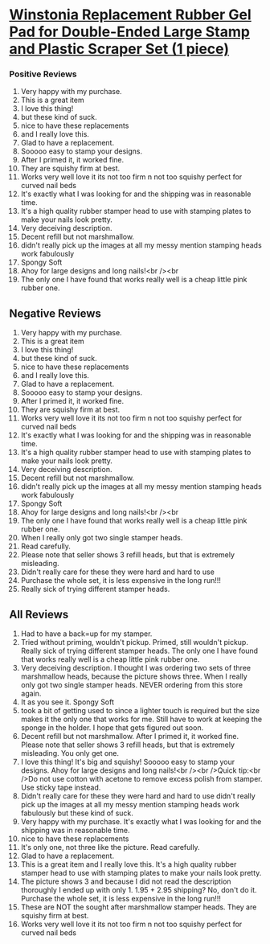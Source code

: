 # [Winstonia Replacement Rubber Gel Pad for Double-Ended Large Stamp and Plastic Scraper Set (1 piece)](https://products.checkmycream.com/products/Winstonia-Replacement-Rubber-Gel-Pad-for-Double-Ended-Large-Stamp-and-Plastic-Scraper-Set-(1-piece).html)

### Positive Reviews

<ol>
      <li>Very happy with my purchase.</li>
      <li>This is a great item</li>
      <li>I love this thing!</li>
      <li>but these kind of suck.</li>
      <li>nice to have these replacements</li>
      <li>and I really love this.</li>
      <li>Glad to have a replacement.</li>
      <li>Sooooo easy to stamp your designs.</li>
      <li>After I primed it, it worked fine.  </li>
      <li>They are squishy firm at best.</li>
      <li>Works very well love it its not too firm n not too squishy perfect for curved nail beds</li>
      <li>It&#x27;s exactly what I was looking for and the shipping was in reasonable time.</li>
      <li>It&#x27;s a high quality rubber stamper head to use with stamping plates to make your nails look pretty.</li>
      <li>Very deceiving description.</li>
      <li>Decent refill but not marshmallow.  </li>
      <li>didn&#x27;t really pick up the images at all my messy mention stamping heads work fabulously</li>
      <li>Spongy Soft</li>
      <li>Ahoy for large designs and long nails!&lt;br /&gt;&lt;br</li>
      <li>The only one I have found that works really well is a cheap little pink rubber one.</li>
</ol>


<h2>Negative Reviews</h2>
<ol>
<li> Very happy with my purchase.</li>
<li> This is a great item</li>
<li> I love this thing!</li>
<li> but these kind of suck.</li>
<li> nice to have these replacements</li>
<li> and I really love this.</li>
<li> Glad to have a replacement.</li>
<li> Sooooo easy to stamp your designs.</li>
<li> After I primed it, it worked fine.  </li>
<li> They are squishy firm at best.</li>
<li> Works very well love it its not too firm n not too squishy perfect for curved nail beds</li>
<li> It&#x27;s exactly what I was looking for and the shipping was in reasonable time.</li>
<li> It&#x27;s a high quality rubber stamper head to use with stamping plates to make your nails look pretty.</li>
<li> Very deceiving description.</li>
<li> Decent refill but not marshmallow.  </li>
<li> didn&#x27;t really pick up the images at all my messy mention stamping heads work fabulously</li>
<li> Spongy Soft</li>
<li> Ahoy for large designs and long nails!&lt;br /&gt;&lt;br</li>
<li> The only one I have found that works really well is a cheap little pink rubber one.</li>
<li> When I really only got two single stamper heads.</li>
<li> Read carefully.</li>
<li> Please note that seller shows 3 refill heads, but that is extremely misleading.  </li>
<li> Didn&#x27;t really care for these they were hard and hard to use</li>
<li> Purchase the whole set, it is less expensive in the long run!!!</li>
<li> Really sick of trying different stamper heads.</li>
</ol>

<h2>All Reviews</h2>

<ol>
    <li> Had to have a back&#x3D;up for my stamper.</li>
    <li> Tried without priming, wouldn&#x27;t pickup. Primed, still wouldn&#x27;t pickup. Really sick of trying different stamper heads. The only one I have found that works really well is a cheap little pink rubber one.</li>
    <li> Very deceiving description. I thought I was ordering two sets of three marshmallow heads, because the picture shows three. When I really only got two single stamper heads. NEVER ordering from this store again.</li>
    <li> It as you see it. Spongy Soft</li>
    <li> took a bit of getting used to since a lighter touch is required but the size makes it the only one that works for me.  Still have to work at keeping the sponge in the holder.  I hope that gets figured out soon.</li>
    <li> Decent refill but not marshmallow.  After I primed it, it worked fine.  Please note that seller shows 3 refill heads, but that is extremely misleading.  You only get one.</li>
    <li> I love this thing! It&#x27;s big and squishy! Sooooo easy to stamp your designs. Ahoy for large designs and long nails!&lt;br /&gt;&lt;br /&gt;Quick tip:&lt;br /&gt;Do not use cotton with acetone to remove excess polish from stamper. Use sticky tape instead.</li>
    <li> Didn&#x27;t really care for these they were hard and hard to use didn&#x27;t really pick up the images at all my messy mention stamping heads work fabulously but these kind of suck.</li>
    <li> Very happy with my purchase. It&#x27;s exactly what I was looking for and the shipping was in reasonable time.</li>
    <li> nice to have these replacements</li>
    <li> It&#x27;s only one, not three like the picture. Read carefully.</li>
    <li> Glad to have a replacement.</li>
    <li> This is a great item and I really love this. It&#x27;s a high quality rubber stamper head to use with stamping plates to make your nails look pretty.</li>
    <li> The picture shows 3 and because I did not read the description thoroughly I ended up with only 1.  1.95 + 2.95 shipping?  No, don&#x27;t do it.  Purchase the whole set, it is less expensive in the long run!!!</li>
    <li> These are NOT the sought after marshmallow stamper heads.  They are squishy firm at best.</li>
    <li> Works very well love it its not too firm n not too squishy perfect for curved nail beds</li>
</ol>




